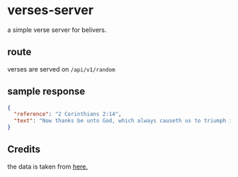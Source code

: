 # verses-server

a simple verse server for belivers.

## route

verses are served on `/api/v1/random`

## sample response

```json
{
  "reference": "2 Corinthians 2:14",
  "text": "Now thanks be unto God, which always causeth us to triumph in Christ, and maketh manifest the savour of his knowledge by us in every place."
}
```
## Credits 
the data is taken from [here.](https://github.com/bcbooks/scriptures-json)